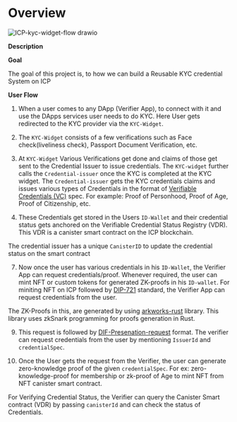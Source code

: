 # Overview



![ICP-kyc-widget-flow drawio](https://github.com/Raj6939/zk-kyc-icp/assets/67961128/05d6ce6d-ab48-4dc4-aadd-eeb4f77510f6)





**Description**

**Goal**

The goal of this project is, to how we can build a Reusable KYC credential System on ICP

**User Flow**

1. When a user comes to any DApp (Verifier App), to connect with it and use the DApps services user needs to do KYC. Here User gets redirected to the KYC provider via the `KYC-Widget`.

2. The `KYC-Widget` consists of a few verifications such as Face check(liveliness check), Passport Document Verification, etc.
 
3. At `KYC-Widget` Various Verifications get done and claims of those get sent to the Credential Issuer to issue credentials. The `KYC-widget` further calls the `Credential-issuer` once the KYC is completed at the KYC widget. The `Credential-issuer` gets the KYC credentials claims and issues various types of Credentials in the format of [Verifiable Credentials (VC)](https://github.com/dfinity/internet-identity/blob/main/docs/vc-spec.md#ii-verifiable-credential-spec-mvp) spec. For example: Proof of Personhood, Proof of Age, Proof of Citizenship, etc.


5. These Credentials get stored in the Users `ID-Wallet` and their credential status gets anchored on the Verifiable Credential Status Registry (VDR). This VDR is a canister smart contract on the ICP blockchain.

The credential issuer has a unique `CanisterID` to update the credential status on the smart contract

7. Now once the user has various credentials in his `ID-Wallet`, the Verifier App can request credentials/proof. Whenever required, the user can mint NFT or custom tokens for generated ZK-proofs in his `ID-wallet`. For miniting NFT on ICP followed by [DIP-721](https://github.com/Psychedelic/DIP721) standard, the Verifier App can request credentials from the user.

The ZK-Proofs in this, are generated by using [arkworks-rust](https://github.com/arkworks-rs) library. This library uses zkSnark programming for proofs generation in Rust.

9. This request is followed by [DIF-Presenation-request](https://identity.foundation/presentation-exchange/spec/v2.0.0/) format. The verifier can request credentials from the user by mentioning `IssuerId` and `credentialSpec`.

6. Once the User gets the request from the Verifier, the user can generate zero-knowledge proof of the given `credentialSpec`. For ex: zero-knowledge-proof for membership or zk-proof of Age to mint NFT from NFT canister smart contract.

For Verifying Credential Status, the Verifier can query the Canister Smart contract (VDR) by passing `canisterId` and can check the status of Credentials.



   
